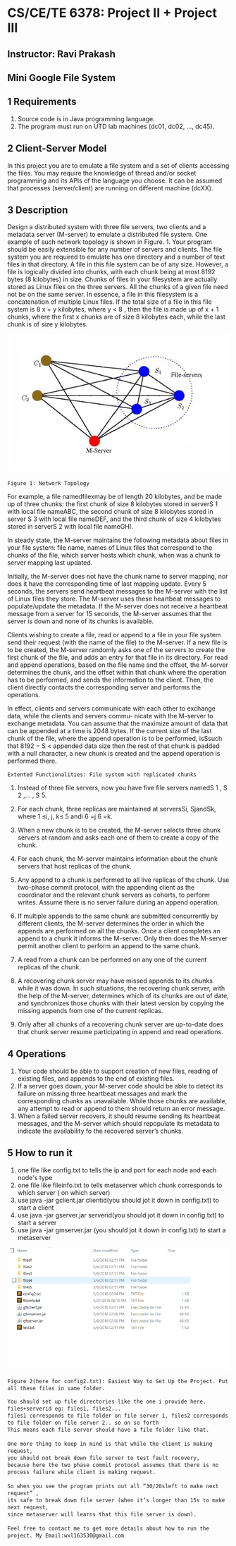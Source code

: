 # CS/CE/TE 6378: Project II + Project III

## Instructor: Ravi Prakash

## Mini Google File System

## 1 Requirements

1. Source code is in Java programming language.
2. The program must run on UTD lab machines (dc01, dc02, ..., dc45).

## 2 Client-Server Model

In this project you are to emulate a file system and a set of clients accessing the files. You may require the knowledge
of thread and/or socket programming and its APIs of the language you choose. It can be assumed that processes
(server/client) are running on different machine (dcXX).

## 3 Description

Design a distributed system with three file servers, two clients and a metadata server (M-server) to emulate a distributed
file system. One example of such network topology is shown in Figure. 1. Your program should be easily extensible
for any number of servers and clients. The file system you are required to emulate has one directory and a number of
text files in that directory. A file in this file system can be of any size. However, a file is logically divided into chunks,
with each chunk being at most 8192 bytes (8 kilobytes) in size. Chunks of files in your filesystem are actually stored
as Linux files on the three servers. All the chunks of a given file need not be on the same server. In essence, a file in
this filesystem is a concatenation of multiple Linux files. If the total size of a file in this file system is 8 x + y kilobytes,
where y < 8 , then the file is made up of x + 1 chunks, where the first x chunks are of size 8 kilobytes each, while the
last chunk is of size y kilobytes.

![alt text](https://github.com/DavidLi210/mini-google-file-system/blob/master/figure1.png)

```
Figure 1: Network Topology
```

For example, a file namedfilexmay be of length 20 kilobytes, and be made up of three chunks: the first chunk of
size 8 kilobytes stored in serverS 1 with local file nameABC, the second chunk of size 8 kilobytes stored in server
S 3 with local file nameDEF, and the third chunk of size 4 kilobytes stored in serverS 2 with local file nameGHI.

In steady state, the M-server maintains the following metadata about files in your file system: file name, names
of Linux files that correspond to the chunks of the file, which server hosts which chunk, when was a chunk to server
mapping last updated.

Initially, the M-server does not have the chunk name to server mapping, nor does it have the corresponding time
of last mapping update. Every 5 seconds, the servers send heartbeat messages to the M-server with the list of Linux
files they store. The M-server uses these heartbeat messages to populate/update the metadata.
If the M-server does not receive a heartbeat message from a server for 15 seconds, the M-server assumes that the
server is down and none of its chunks is available.

Clients wishing to create a file, read or append to a file in your file system send their request (with the name of
the file) to the M-server. If a new file is to be created, the M-server randomly asks one of the servers to create the
first chunk of the file, and adds an entry for that file in its directory. For read and append operations, based on the file
name and the offset, the M-server determines the chunk, and the offset within that chunk where the operation has to
be performed, and sends the information to the client. Then, the client directly contacts the corresponding server and
performs the operations.

In effect, clients and servers communicate with each other to exchange data, while the clients and servers commu-
nicate with the M-server to exchange metadata.
You can assume that the maximize amount of data that can be appended at a time is 2048 bytes. If the current size of
the last chunk of the file, where the append operation is to be performed, isSsuch that 8192 − S < appended data size
then the rest of that chunk is padded with a null character, a new chunk is created and the append operation is performed
there.

```
Extented Functionalities: File system with replicated chunks
```
1. Instead of three file servers, now you have five file servers namedS 1 , S 2 ,... , S 5.

2. For each chunk, three replicas are maintained at serversSi, SjandSk, where 1 ≤i, j, k≤ 5 andi 6 =j 6 =k.

3. When a new chunk is to be created, the M-server selects three chunk servers at random and asks each one of
    them to create a copy of the chunk.

4. For each chunk, the M-server maintains information about the chunk servers that host replicas of the chunk.

5. Any append to a chunk is performed to all live replicas of the chunk. Use two-phase commit protocol, with the
    appending client as the coordinator and the relevant chunk servers as cohorts, to perform writes. Assume there
    is no server failure during an append operation.

6. If multiple appends to the same chunk are submitted concurrently by different clients, the M-server determines
    the order in which the appends are performed on all the chunks. Once a client completes an append to a chunk
    it informs the M-server. Only then does the M-server permit another client to perform an append to the same
    chunk.

7. A read from a chunk can be performed on any one of the current replicas of the chunk.

8. A recovering chunk server may have missed appends to its chunks while it was down. In such situations, the
    recovering chunk server, with the help of the M-server, determines which of its chunks are out of date, and
    synchronizes those chunks with their latest version by copying the missing appends from one of the current
    replicas.

9. Only after all chunks of a recovering chunk server are up-to-date does that chunk server resume participating in
    append and read operations.

## 4 Operations

1. Your code should be able to support creation of new files, reading of existing files, and appends to the end of
    existing files.
2. If a server goes down, your M-server code should be able to detect its failure on missing three heartbeat messages
    and mark the corresponding chunks as unavailable. While those chunks are available, any attempt to read or
    append to them should return an error message.
3. When a failed server recovers, it should resume sending its heartbeat messages, and the M-server which should
    repopulate its metadata to indicate the availability fo the recovered server’s chunks.

## 5 How to run it

1. one file like config.txt to tells the ip and port for each node and each node's type
2. one file like fileinfo.txt to tells metaserver which chunk corresponds to which server ( on which server)
3. use java -jar gclient.jar clientid(you should jot it down in config.txt) to start a client
4. use java -jar gserver.jar serverid(you should jot it down in config.txt) to start a server
5. use java -jar gmserver.jar (you should jot it down in config.txt) to start a metaserver

![alt text](https://github.com/DavidLi210/mini-google-file-system/blob/master/config.png)

```
Figure 2(here for config2.txt): Easiest Way to Set Up the Project. Put all these files in same folder.
```


```
You should set up file directories like the one i provide here. files+serverid eg: files1, files2... 
files1 corresponds to file folder on file server 1, files2 corresponds to file folder on file server 2.. so on so forth
This means each file server should have a file folder like that.

One more thing to keep in mind is that while the client is making request, 
you should not break down file server to test fault recovery, 
because here the two phase commit protocol assumes that there is no process failure while client is making request. 

So when you see the program prints out all “30/20sleft to make next request” , 
its safe to break down file server (when it’s longer than 15s to make next request, 
since metaserver will learns that this file server is down).

Feel free to contact me to get more details about how to run the project. My Email:wxl163530@gmail.com
```


